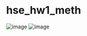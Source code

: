 # hse_hw1_meth
![image](https://user-images.githubusercontent.com/79662580/154709000-80e3ba7c-11b6-44d6-936b-05cdc6d13d1e.png)
![image](https://user-images.githubusercontent.com/79662580/154709023-9271b3e7-c946-4fc2-aacc-162af7e53288.png)
